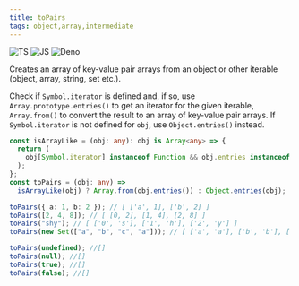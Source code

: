 ```yaml
---
title: toPairs
tags: object,array,intermediate
---
```


![TS](https://img.shields.io/badge/supports-typescript-blue.svg?style=flat-square)
![JS](https://img.shields.io/badge/supports-javascript-yellow.svg?style=flat-square)
![Deno](https://img.shields.io/badge/supports-deno-green.svg?style=flat-square)

Creates an array of key-value pair arrays from an object or other iterable (object, array, string, set etc.).

Check if `Symbol.iterator` is defined and, if so, use `Array.prototype.entries()` to get an iterator for the given iterable, `Array.from()` to convert the result to an array of key-value pair arrays.
If `Symbol.iterator` is not defined for `obj`, use `Object.entries()` instead.

```ts title="typescript"
const isArrayLike = (obj: any): obj is Array<any> => {
  return (
    obj[Symbol.iterator] instanceof Function && obj.entries instanceof Function
  );
};
const toPairs = (obj: any) =>
  isArrayLike(obj) ? Array.from(obj.entries()) : Object.entries(obj);
```

```ts title="typescript"
toPairs({ a: 1, b: 2 }); // [ ['a', 1], ['b', 2] ]
toPairs([2, 4, 8]); // [ [0, 2], [1, 4], [2, 8] ]
toPairs("shy"); // [ ['0', 's'], ['1', 'h'], ['2', 'y'] ]
toPairs(new Set(["a", "b", "c", "a"])); // [ ['a', 'a'], ['b', 'b'], ['c', 'c'] ]

toPairs(undefined); //[]
toPairs(null); //[]
toPairs(true); //[]
toPairs(false); //[]
```
